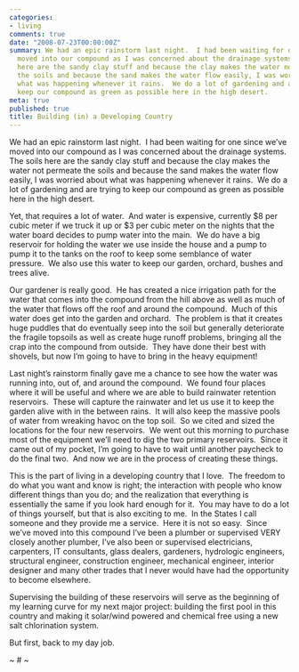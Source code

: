 ```yaml
---
categories:
- living
comments: true
date: "2008-07-23T00:00:00Z"
summary: We had an epic rainstorm last night.  I had been waiting for one since we’ve
  moved into our compound as I was concerned about the drainage systems.  The soils
  here are the sandy clay stuff and because the clay makes the water not permeate
  the soils and because the sand makes the water flow easily, I was worried about
  what was happening whenever it rains.  We do a lot of gardening and are trying to
  keep our compound as green as possible here in the high desert.
meta: true
published: true
title: Building (in) a Developing Country
---
```


We had an epic rainstorm last night.  I had been waiting for one since we’ve moved into our compound as I was concerned about the drainage systems.  The soils here are the sandy clay stuff and because the clay makes the water not permeate the soils and because the sand makes the water flow easily, I was worried about what was happening whenever it rains.  We do a lot of gardening and are trying to keep our compound as green as possible here in the high desert.

Yet, that requires a lot of water.  And water is expensive, currently $8 per cubic meter if we truck it up or $3 per cubic meter on the nights that the water board decides to pump water into the main.  We do have a big reservoir for holding the water we use inside the house and a pump to pump it to the tanks on the roof to keep some semblance of water pressure.  We also use this water to keep our garden, orchard, bushes and trees alive.  

Our gardener is really good.  He has created a nice irrigation path for the water that comes into the compound from the hill above as well as much of the water that flows off the roof and around the compound.  Much of this water does get into the garden and orchard.  The problem is that it creates huge puddles that do eventually seep into the soil but generally deteriorate the fragile topsoils as well as create huge runoff problems, bringing all the crap into the compound from outside.  They have done their best with shovels, but now I’m going to have to bring in the heavy equipment!

Last night’s rainstorm finally gave me a chance to see how the water was running into, out of, and around the compound.  We found four places where it will be useful and where we are able to build rainwater retention reservoirs.  These will capture the rainwater and let us use it to keep the garden alive with in the between rains.  It will also keep the massive pools of water from wreaking havoc on the top soil.  So we cited and sized the locations for the four new reservoirs.  We went out this morning to purchase most of the equipment we’ll need to dig the two primary reservoirs.  Since it came out of my pocket, I’m going to have to wait until another paycheck to do the final two.  And now we are in the process of creating these things.  

This is the part of living in a developing country that I love.  The freedom to do what you want and know is right; the interaction with people who know different things than you do; and the realization that everything is essentially the same if you look hard enough for it.  You may have to do a lot of things yourself, but that is also exciting to me.  In the States I call someone and they provide me a service.  Here it is not so easy.  Since we’ve moved into this compound I’ve been a plumber or supervised VERY closely another plumber, I’ve also been or supervised electricians, carpenters, IT consultants, glass dealers, gardeners, hydrologic engineers, structural engineer, construction engineer, mechanical engineer, interior designer and many other trades that I never would have had the opportunity to become elsewhere.  

Supervising the building of these reservoirs will serve as the beginning of my learning curve for my next major project: building the first pool in this country and making it solar/wind powered and chemical free using a new salt chlorination system.

But first, back to my day job.

~ # ~
